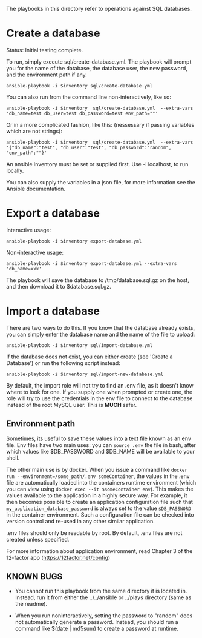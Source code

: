 The playbooks in this directory refer to operations against SQL databases.

Create a database
================

Status: Initial testing complete.

To run, simply execute sql/create-database.yml. The playbook will prompt you for the name of the database, the database user, the new password, and the environment path if any.

	ansible-playbook -i $inventory sql/create-database.yml

You can also run from the command line non-interactively, like so:

	ansible-playbook -i $inventory  sql/create-database.yml  --extra-vars 'db_name=test db_user=test db_password=test env_path=""'

Or in a more complicated fashion, like this: (nessessary if passing variables which are not strings):

	ansible-playbook -i $inventory  sql/create-database.yml  --extra-vars '{"db_name":"test", "db_user":"test", "db_password":"random", "env_path":""}'

An ansible inventory must be set or supplied first. Use -i localhost, to run locally.

You can also supply the variables in a json file, for more information see the Ansible documentation.

Export a database
==================

Interactive usage:

	ansible-playbook -i $inventory export-database.yml

Non-interactive usage:

	ansible-playbook -i $inventory export-database.yml --extra-vars 'db_name=xxx'

The playbook will save the database to /tmp/database.sql.gz on the host, and then download it to $database.sql.gz.

Import a database
==================

There are two ways to do this. If you know that the database already exists, you can simply enter the database name and the name of the file to upload:

	ansible-playbook -i $inventory sql/import-database.yml

If the database does not exist, you can either create (see 'Create a Database') or run the following script instead:

	ansible-playbook -i $inventory sql/import-new-database.yml

By default, the import role will not try to find an .env file, as it doesn't know where to look for one. If you supply one when prompted or create one, the role will try to use the credentials in the env file to connect to the database instead of the root MySQL user. This is **MUCH** safer.

Environment path
------------

Sometimes, its useful to save these values into a text file known as an env file. Env files have two main uses: you can `source .env` the file in bash, after which values like $DB_PASSWORD and $DB_NAME will be available to your shell.

The other main use is by docker. When you issue a command like `docker run --environment=/some_path/.env someContainer`, the values in the .env file are automatically loaded into the containers runtime environment (which you can view using `docker exec --it $someContainer env`). This makes the values available to the application in a highly secure way. For example, it then becomes possible to create an application configuration file such that `my_application_database_password` is always set to the value `$DB_PASSWORD` in the container environment. Such a configuration file can be checked into version control and re-used in any other similar application.

.env files should only be readable by root. By default, .env files are not created unless specified.

For more information about application environment, read Chapter 3 of the 12-factor app (https://12factor.net/config)

KNOWN BUGS
----

* You cannot run this playbook from the same directory it is located in. Instead, run it from either the ../../ansible or ../plays directory (same as the readme).

* When you run noninteractively, setting the password to "random" does not automatically generate a password. Instead, you should run a command like $(date | md5sum) to create a password at runtime.
